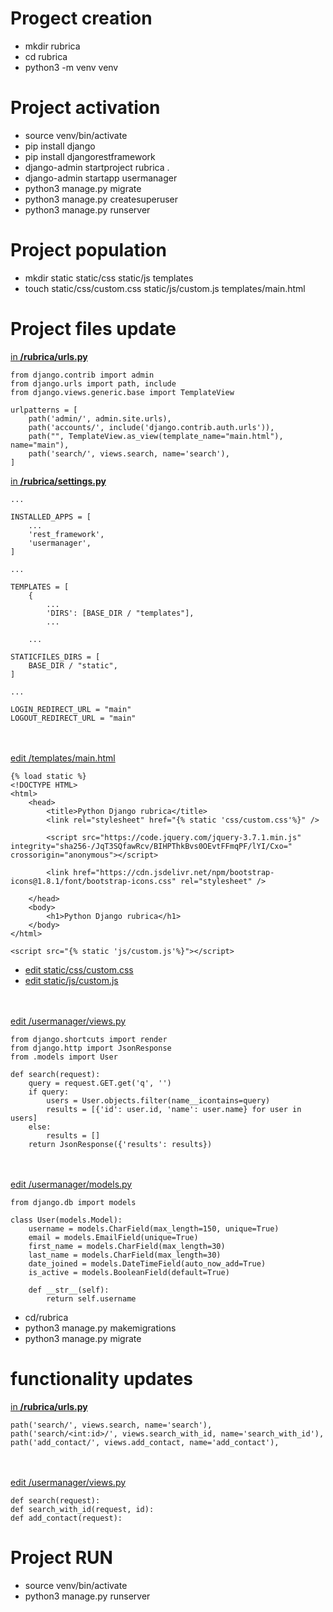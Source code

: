 

#   Progect creation

- mkdir rubrica
- cd rubrica
- python3 -m venv venv

#   Project activation

- source venv/bin/activate
- pip install django
- pip install djangorestframework
- django-admin startproject rubrica .
- django-admin startapp usermanager
- python3 manage.py migrate
- python3 manage.py createsuperuser
- python3 manage.py runserver

#   Project population

- mkdir static static/css static/js templates
- touch static/css/custom.css static/js/custom.js templates/main.html

#   Project files update

<u>in <strong>/rubrica/urls.py</strong></u>

    from django.contrib import admin
    from django.urls import path, include
    from django.views.generic.base import TemplateView

    urlpatterns = [
        path('admin/', admin.site.urls),
        path('accounts/', include('django.contrib.auth.urls')),
        path("", TemplateView.as_view(template_name="main.html"), name="main"),
        path('search/', views.search, name='search'),
    ]

<u>in <strong>/rubrica/settings.py</strong></u>

    ...

    INSTALLED_APPS = [
        ...
        'rest_framework',
        'usermanager',
    ]

    ...

    TEMPLATES = [
        {   
            ...
            'DIRS': [BASE_DIR / "templates"],
            ...

        ...

    STATICFILES_DIRS = [
        BASE_DIR / "static",
    ]

    ...

    LOGIN_REDIRECT_URL = "main"
    LOGOUT_REDIRECT_URL = "main"

<br /><br /><u>edit /templates/main.html </u>

    {% load static %}
    <!DOCTYPE HTML>
    <html>
        <head>
            <title>Python Django rubrica</title>
            <link rel="stylesheet" href="{% static 'css/custom.css'%}" />

            <script src="https://code.jquery.com/jquery-3.7.1.min.js" integrity="sha256-/JqT3SQfawRcv/BIHPThkBvs0OEvtFFmqPF/lYI/Cxo=" crossorigin="anonymous"></script>
            
            <link href="https://cdn.jsdelivr.net/npm/bootstrap-icons@1.8.1/font/bootstrap-icons.css" rel="stylesheet" />
            
        </head>
        <body>
            <h1>Python Django rubrica</h1>
        </body>
    </html>

    <script src="{% static 'js/custom.js'%}"></script>

- <u>edit static/css/custom.css</u>
- <u>edit static/js/custom.js</u>


<br /><br /><u>edit /usermanager/views.py </u>

    from django.shortcuts import render
    from django.http import JsonResponse
    from .models import User

    def search(request):
        query = request.GET.get('q', '')
        if query:
            users = User.objects.filter(name__icontains=query)
            results = [{'id': user.id, 'name': user.name} for user in users]
        else:
            results = []
        return JsonResponse({'results': results})

<br /><br /><u>edit /usermanager/models.py </u>

    from django.db import models

    class User(models.Model):
        username = models.CharField(max_length=150, unique=True)
        email = models.EmailField(unique=True)
        first_name = models.CharField(max_length=30)
        last_name = models.CharField(max_length=30)
        date_joined = models.DateTimeField(auto_now_add=True)
        is_active = models.BooleanField(default=True)

        def __str__(self):
            return self.username

- cd/rubrica
- python3 manage.py makemigrations
- python3 manage.py migrate

#   functionality updates

<u>in <strong>/rubrica/urls.py</strong></u>

    path('search/', views.search, name='search'),
    path('search/<int:id>/', views.search_with_id, name='search_with_id'),
    path('add_contact/', views.add_contact, name='add_contact'),

<br /><br /><u>edit /usermanager/views.py </u>

    def search(request):
    def search_with_id(request, id):
    def add_contact(request):

#   Project RUN

- source venv/bin/activate
- python3 manage.py runserver

